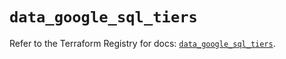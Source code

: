 # `data_google_sql_tiers`

Refer to the Terraform Registry for docs: [`data_google_sql_tiers`](https://registry.terraform.io/providers/hashicorp/google/5.31.1/docs/data-sources/sql_tiers).
